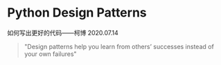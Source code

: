 # Python Design Patterns
如何写出更好的代码——柯博 2020.07.14

>"Design patterns help you learn from others’ successes instead of your own failures"